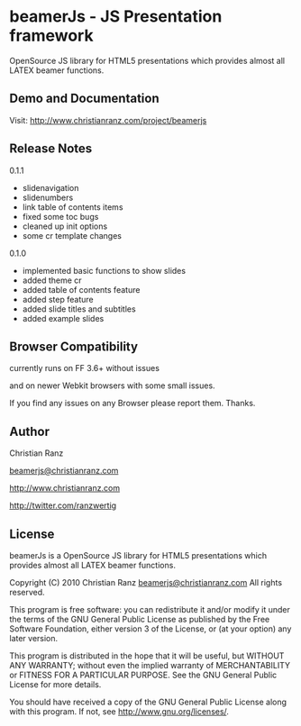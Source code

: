 beamerJs - JS Presentation framework
====================================

OpenSource JS library for HTML5 presentations which provides almost all LATEX beamer functions.

Demo and Documentation
----------------------

Visit: <http://www.christianranz.com/project/beamerjs>

Release Notes
-------------

0.1.1

* slidenavigation 
* slidenumbers
* link table of contents items
* fixed some toc bugs
* cleaned up init options
* some cr template changes

0.1.0

* implemented basic functions to show slides
* added theme cr
* added table of contents feature
* added step feature
* added slide titles and subtitles
* added example slides

Browser Compatibility
---------------------

currently runs on FF 3.6+ without issues

and on newer Webkit browsers with some small issues.

If you find any issues on any Browser please report them. Thanks.

Author
------

Christian Ranz 

<beamerjs@christianranz.com>

<http://www.christianranz.com>

<http://twitter.com/ranzwertig>

License
-------

beamerJs is a OpenSource JS library for HTML5 presentations which 
provides almost all LATEX beamer functions.

Copyright (C) 2010  Christian Ranz <beamerjs@christianranz.com>
All rights reserved.

This program is free software: you can redistribute it and/or modify
it under the terms of the GNU General Public License as published by
the Free Software Foundation, either version 3 of the License, or
(at your option) any later version.

This program is distributed in the hope that it will be useful,
but WITHOUT ANY WARRANTY; without even the implied warranty of
MERCHANTABILITY or FITNESS FOR A PARTICULAR PURPOSE.  See the
GNU General Public License for more details.

You should have received a copy of the GNU General Public License
along with this program.  If not, see <http://www.gnu.org/licenses/>.

